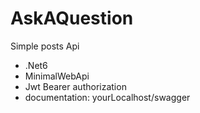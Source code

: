 # AskAQuestion
Simple posts Api
- .Net6
- MinimalWebApi
- Jwt Bearer authorization
- documentation: yourLocalhost/swagger

